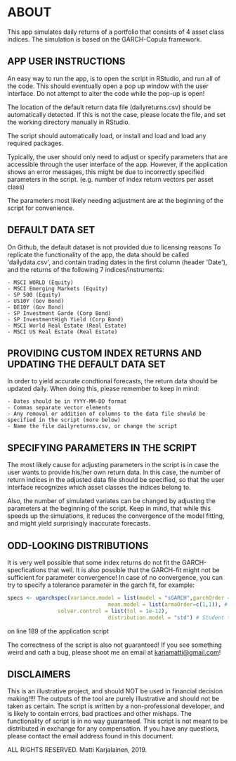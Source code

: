 # ABOUT

This app simulates daily returns of a portfolio that consists of 4 asset class indices.
The simulation is based on the GARCH-Copula framework.

## APP USER INSTRUCTIONS

An easy way to run the app, is to open the script in RStudio, and run all of the code.
This should eventually open a pop up window with the user interface.
Do not attempt to alter the code while the pop-up is open!

The location of the default return data file (dailyreturns.csv) should be automatically detected.
If this is not the case, please locate the file, and set the working directory manually in RStudio.

The script should automatically load, or install and load and load any required packages.

Typically, the user should only need to adjust or specify parameters that are accessible through the user interface of the app.
However, if the application shows an error messages, this might be due to incorrectly specified parameters in the script. (e.g. number of index return vectors per asset class)

The parameters most likely needing adjustment are at the beginning of the script for convenience.

## DEFAULT DATA SET

On Github, the default dataset is not provided due to licensing reasons
To replicate the functionality of the app, the data should be called 'dailydata.csv',
and contain trading dates in the first column (header 'Date'), and the returns of the following 7 indices/instruments:

	- MSCI WORLD (Equity)
	- MSCI Emerging Markets (Equity)
	- SP 500 (Equity)
	- US10Y (Gov Bond)
	- DE10Y (Gov Bond)
	- SP Investment Garde (Corp Bond)
	- SP InvestmentHigh Yield (Corp Bond)
	- MSCI World Real Estate (Real Estate)
	- MSCI US Real Estate (Real Estate)

## PROVIDING CUSTOM INDEX RETURNS AND UPDATING THE DEFAULT DATA SET

In order to yield accurate condtional forecasts, the return data should be updated daily.
When doing this, please remember to keep in mind:

	- Dates should be in YYYY-MM-DD format
	- Commas separate vector elements
	- Any removal or addition of columns to the data file should be specified in the script (more below)
	- Name the file dailyreturns.csv, or change the script

## SPECIFYING PARAMETERS IN THE SCRIPT

The most likely cause for adjusting parameters in the script is in case the user wants to provide his/her own return data.
In this case, the number of return indices in the adjusted data file should be specified, so that the user interface recognizes which asset classes the indices belong to.

Also, the number of simulated variates can be changed by adjusting the parameters at the beginning of the script.
Keep in mind, that while this speeds up the simulations, it reduces the convergence of the model fitting, and might yield surprisingly inaccurate forecasts.

## ODD-LOOKING DISTRIBUTIONS

It is very well possible that some index returns do not fit the GARCH-specfications that well.
It is also possible that the GARCH-fit might not be sufficient for parameter convergence!
In case of no convergence, you can try to specify a tolerance parameter in the garch fit, for example:

```r
specs <- ugarchspec(variance.model = list(model = "sGARCH",garchOrder = c(1,1)), # Srandard GARCH with order (1,1)
                                mean.model = list(armaOrder=c(1,1)), # ARMA(1,1)
				solver.control = list(tol = 1e-12),
                                distribution.model = "std") # Student t disturbances
 ```           
on line 189 of the application script

The correctness of the script is also not guaranteed! If you see something weird and cath a bug, please shoot me an email at karjamatti@gmail.com!

## DISCLAIMERS

This is an illustrative project, and should NOT be used in financial decision making!!!!
The outputs of the tool are purely illustrative and should not be taken as certain.
The script is written by a non-professional developer, and is likely to contain errors, bad practices and other mishaps.
The functionality of script is in no way guaranteed.
This script is not meant to be distributed in exchange for any compensation.
If you have any questions, please contact the email address found in this document.

ALL RIGHTS RESERVED.
Matti Karjalainen, 2019.
